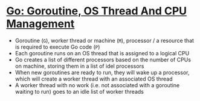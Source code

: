# [Go: Goroutine, OS Thread And CPU Management](https://medium.com/a-journey-with-go/go-goroutine-os-thread-and-cpu-management-2f5a5eaf518a)

* Goroutine (`G`), worker thread or machine (`M`), processor / a resource that is required to execute Go code (`P`)
* Each goroutine runs on an OS thread that is assigned to a logical CPU
* Go creates a list of different processors based on the number of CPUs on machine, storing them in a list of idel processors
* When new goroutines are ready to run, they will wake up a processor, which will create a worker thread with an associated OS thread
* A worker thread with no work (i.e. not associated with a goroutine waiting to run) goes to an idle list of worker threads
